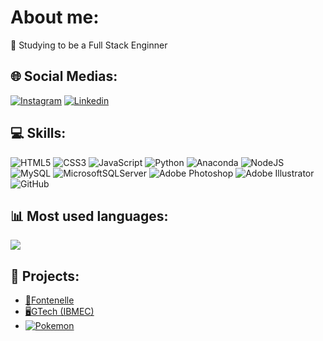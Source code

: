 # About me:
🔭 Studying to be a Full Stack Enginner<br>



## 🌐 Social Medias:
[![Instagram](https://img.shields.io/badge/Instagram-E4405F?style=for-the-badge&logo=instagram&logoColor=white)](https://instagram.com/p_kurtzz) [![Linkedin](https://img.shields.io/badge/LinkedIn-0077B5?style=for-the-badge&logo=linkedin&logoColor=white)](https://www.linkedin.com/in/pedrocastrokurtz)

## 💻 Skills:
![HTML5](https://img.shields.io/badge/html5-%23E34F26.svg?style=for-the-badge&logo=html5&logoColor=white) ![CSS3](https://img.shields.io/badge/css3-%231572B6.svg?style=for-the-badge&logo=css3&logoColor=white) ![JavaScript](https://img.shields.io/badge/javascript-%23323330.svg?style=for-the-badge&logo=javascript&logoColor=%23F7DF1E) ![Python](https://img.shields.io/badge/python-3670A0?style=for-the-badge&logo=python&logoColor=ffdd54) ![Anaconda](https://img.shields.io/badge/Anaconda-%2344A833.svg?style=for-the-badge&logo=anaconda&logoColor=white) ![NodeJS](https://img.shields.io/badge/node.js-6DA55F?style=for-the-badge&logo=node.js&logoColor=white) ![MySQL](https://img.shields.io/badge/mysql-4479A1.svg?style=for-the-badge&logo=mysql&logoColor=white) ![MicrosoftSQLServer](https://img.shields.io/badge/Microsoft%20SQL%20Server-CC2927?style=for-the-badge&logo=microsoft%20sql%20server&logoColor=white) ![Adobe Photoshop](https://img.shields.io/badge/adobe%20photoshop-%2331A8FF.svg?style=for-the-badge&logo=adobe%20photoshop&logoColor=white) ![Adobe Illustrator](https://img.shields.io/badge/adobe%20illustrator-%23FF9A00.svg?style=for-the-badge&logo=adobe%20illustrator&logoColor=white) ![GitHub](https://img.shields.io/badge/github-%23121011.svg?style=for-the-badge&logo=github&logoColor=white)

## 📊 Most used languages:
![](https://github-readme-stats.vercel.app/api/top-langs/?username=nanic1&theme=calm_pink&hide_border=true&include_all_commits=false&count_private=false&layout=compact)

## 📂 Projects:
- [🍕Fontenelle](https://nanic1.github.io/Fontenelle/)
- [🖥️GTech (IBMEC)](https://nanic1.github.io/GTech/)
- [![Pokemon](https://cdn-icons-png.flaticon.com/256/1169/1169608.png)](https://nanic1.github.io/pokedex-js/)
